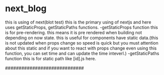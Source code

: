 # next_blog
this is using of next(blot test)
this is the primary using of nextjs and here uses getStaticProps, getStaticPaths functions.
-getStaticProps function
this is for pre-rendering. this means it is pre rendered when building not depending on now state.
this is useful for components have static data.(this is not updated when props change so speed is quick but you must attention about this static and if you want to react with props change even using this function, you can set time and can update the time inteverl.)
-getStaticPaths function
this is for static path like [id].js here.

#############################
